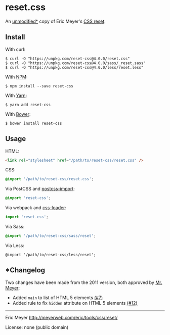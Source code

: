 # reset.css

An [unmodified\*](#changelog) copy of Eric Meyer's [CSS reset](https://meyerweb.com/eric/tools/css/reset/).

## Install

With curl:

```command
$ curl -O "https://unpkg.com/reset-css@4.0.0/reset.css"
$ curl -O "https://unpkg.com/reset-css@4.0.0/sass/_reset.sass"
$ curl -O "https://unpkg.com/reset-css@4.0.0/less/reset.less"
```

With [NPM](http://npmjs.com):

```command
$ npm install --save reset-css
```

With [Yarn](https://yarnpkg.com):

```command
$ yarn add reset-css
```

With [Bower](http://bower.io):

```command
$ bower install reset-css
```

## Usage

HTML:

```html
<link rel="stylesheet" href="/path/to/reset-css/reset.css" />
```

CSS:

```css
@import '/path/to/reset-css/reset.css';
```

Via PostCSS and [postcss-import](https://github.com/postcss/postcss-import):

```css
@import 'reset-css';
```

Via webpack and [css-loader](https://github.com/webpack-contrib/css-loader):

```js
import 'reset-css';
```

Via Sass:

```scss
@import '/path/to/reset-css/sass/reset';
```

Via Less:

```less
@import '/path/to/reset-css/less/reset';
```

## \*Changelog

Two changes have been made from the 2011 version, both approved by [Mr. Meyer](https://github.com/meyerweb):

- Added `main` to list of HTML 5 elements [(#7)](https://github.com/shannonmoeller/reset-css/pull/7#issuecomment-233969617)
- Added rule to fix `hidden` attribute on HTML 5 elements [(#12)](https://github.com/shannonmoeller/reset-css/issues/12#issuecomment-372821712)

----

Eric Meyer http://meyerweb.com/eric/tools/css/reset/

License: none (public domain)
